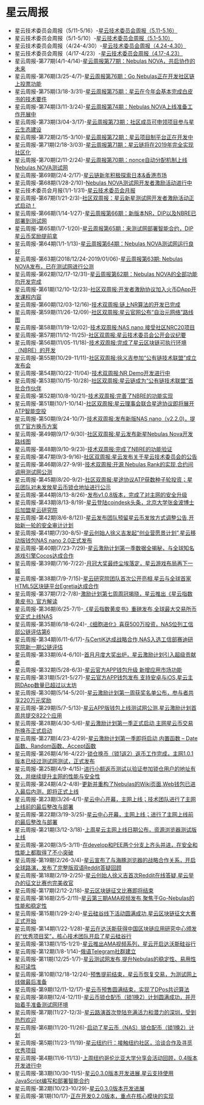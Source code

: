 # 星云周报

- 星云技术委员会周报（5/11-5/16）-[星云技术委员会周报（5.11-5.16）](https://blog.nebulas.io/2019/05/17/nebulas-technical-committee-weekly-update%EF%BC%885-11-5-16%EF%BC%89/)
- 星云技术委员会周报（5/1-5/10）-[星云技术委员会周报（5.1-5.10）](https://blog.nebulas.io/2019/05/12/nebulas-technical-committee-weekly-update%EF%BC%885-1-5-10%EF%BC%89/)
- 星云技术委员会周报（4/24-4/30）-[星云技术委员会周报（4.24-4.30）](https://blog.nebulas.io/2019/05/07/nebulas-technical-committee-weekly-update%EF%BC%884-24-4-30%EF%BC%89/)
- 星云技术委员会周报（4/17-4/23）-[星云技术委员会周报（4.17-4.23）](https://blog.nebulas.io/2019/04/26/nebulas-technical-committee-weekly-update%EF%BC%884-17-4-23%EF%BC%89/)
- 星云周报-第77期(4/1-4/14)-[星云周报第77期：Nebulas NOVA，共启协作的未来](https://blog.nebulas.io/2019/04/17/nebulas-bi-weekly-community-dynamics-77/)
- 星云周报-第76期(3/25-4/7)-[星云周报第76期：Go Nebulas正在开发社区链上投票功能](https://blog.nebulas.io/2019/04/08/nebulas-bi-weekly-development-commits-76/)
- 星云周报-第75期(3/18-3/31)-[星云周报第75期：星云在今年会基本完成白皮书的技术要件](https://mp.weixin.qq.com/s/kiFDChyeaeHqHr1vCEm9xg)
- 星云周报-第74期(3/11-3/24)-[星云周报第74期：Nebulas NOVA上线准备工作开展中](https://blog.nebulas.io/2019/03/25/nebulas-bi-weekly-development-commits-74/)
- 星云周报-第73期(3/04-3/17)-[星云周报第73期：社区成员可申领项目参与星云生态建设](https://blog.nebulas.io/2019/03/18/nebulas-bi-weekly-community-dynamics-73/)
- 星云周报-第72期(2/15-3/10)-[星云周报第72期：星云项目制平台正在开发中](https://blog.nebulas.io/2019/03/11/nebulas-bi-weekly-development-commits-72/)
- 星云周报-第71期(2/18-3/03)-[星云周报第71期：星云链将在2019年完全实现社区化](https://blog.nebulas.io/2019/03/04/nebulas-bi-weekly-community-dynamics-71/)
- 星云周报-第70期(2/11-2/24)-[星云周报第70期：nonce自动分配机制上线Nebulas NOVA测试网](https://blog.nebulas.io/2019/02/25/nebulas-bi-weekly-development-commits-70/)
- 星云周报-第69期(2/4-2/17)-[星云链新年积极探索日本&香港市场](https://blog.nebulas.io/2019/02/18/nebulas-bi-weekly-community-dynamics-69/)
- 星云周报-第68期(1/28-2/10)-[Nebulas NOVA测试网开发者激励活动进行中](https://blog.nebulas.io/2019/02/11/nebulas-bi-weekly-development-commits-68/)
- 星云技术委员会月报(1/1-1/31)-[星云技术委员会月报](https://blog.nebulas.io/2019/02/03/nebulas-technical-committee-monthly-report/)
- 星云周报-第67期(1/21-2/3)-[社区双周报：星云新星测试网开发者激励活动正式启动！](https://blog.nebulas.io/2019/02/04/nebulas-bi-weekly-community-dynamics-67/)
- 星云周报-第66期(1/14-1/27)-[星云周报第66期：新版本NR，DIP以及NBRE已部署到测试网](https://blog.nebulas.io/2019/01/28/nebulas-bi-weekly-development-commits-66/)
- 星云周报-第65期(1/7-1/20)-[星云周报第65期：来测试网部署智能合约，DIP星云币奖励提前拿](https://blog.nebulas.io/2019/01/21/nebulas-bi-weekly-community-dynamics-65/)
- 星云周报-第64期(1/1-1/13)-[星云周报第64期：Nebulas NOVA测试网运行良好](https://blog.nebulas.io/2019/01/14/nebulas-bi-weekly-development-commits-64/)
- 星云周报-第63期(2018/12/24-2019/01/06)-[星云周报第63期: Nebulas NOVA发布，已在测试网进行公测](https://blog.nebulas.io/2019/01/07/nebulas-bi-weekly-community-dynamics-63/)
- 星云周报-第62期(12/17-12/31)-[星云周报第62期：Nebulas NOVA的全部功能均开发完成](https://blog.nebulas.io/2018/12/31/nebulas-bi-weekly-development-commits-62/)
- 星云周报-第61期(12/10-12/23)-[社区双周报:开发者激励协议加入火币DApp开发课程内容](https://blog.nebulas.io/2018/12/24/nebulas-bi-weekly-community-dynamics-61/)
- 星云周报-第60期(12/03-12/16)-[技术双周报:链上NR算法的开发已完成](https://blog.nebulas.io/2018/12/17/nebulas-bi-weekly-development-commits-60/)
- 星云周报-第59期(11/26-12/09)-[社区双周报:星云官网公布“自治元网络”路线图](https://blog.nebulas.io/2018/12/10/nebulas-bi-weekly-community-dynamics-59/)
- 星云周报-第58期(11/19-12/02)-[技术双周报:NAS nano 接受社区NRC20项目](https://blog.nebulas.io/2018/12/03/nebulas-bi-weekly-development-commits-58/)
- 星云周报-第57期(11/12-11/25)-[社区双周报:星云技术委员会公开会议纪要](https://blog.nebulas.io/2018/11/26/nebulas-bi-weekly-community-dynamics-57/)
- 星云周报-第56期(11/05-11/18)-[技术双周报:完成了星云区块链可执行环境（NBRE）的开发](https://blog.nebulas.io/2018/11/19/nebulas-bi-weekly-development-commits-update-56/)
- 星云周报-第55期(10/29-11/11)-[社区双周报:徐义吉参加“公有链技术联盟”成立发布会](https://blog.nebulas.io/2018/11/12/nebulas-bi-weekly-community-dynamics-55/)
- 星云周报-第54期(10/22-11/04)-[技术双周报:NR Demo开发进行中](https://blog.nebulas.io/2018/11/05/nebulas-bi-weekly-development-commits-update-54/)
- 星云周报-第53期(10/15-10/28)-[社区双周报:星云链成为“公有链技术联盟”首批合作伙伴](https://blog.nebulas.io/2018/10/29/nebulas-bi-weekly-community-dynamics-53/)
- 星云周报-第52期(10/8-10/21)-[技术双周报:完善了NBRE的功能实现](https://blog.nebulas.io/2018/10/23/nebulas-bi-weekly-development-commits-update-52/)
- 星云周报-第51期(10/1-10/14)-[社区双周报:星云理事会联合星途协议即将展开ATP智能空投](https://mp.weixin.qq.com/s/J7JLm5ABfe6qNQ9dXMGI3w)
- 星云周报-第50期(9/24-10/7)-[技术双周报:发布新版NAS nano（v2.2.0)，提供了官方换币方案](https://blog.nebulas.io/2018/10/08/nebulas-bi-weekly-development-commits-update-50/)
- 星云周报-第49期(9/17-9/30)-[社区双周报:星云发布新星Nebulas Nova开发路线图](https://blog.nebulas.io/2018/10/01/nebulas-bi-weekly-community-dynamics-49/)
- 星云周报-第48期(9/10-9/23)-[技术双周报:完成了NBRE的功能验证](https://blog.nebulas.io/2018/09/24/nebulas-bi-weekly-development-commits-update-48/)
- 星云周报-第47期(9/3-9/16)-[社区双周报:星云发布关于星云技术委员会的公告](https://blog.nebulas.io/2018/09/17/nebulas-bi-weekly-community-dynamics-47/)
- 星云周报-第46期(8/27-9/9)-[技术双周报:开源 Nebulas Rank的实现,合约间调用测试网公测](https://blog.nebulas.io/2018/09/10/nebula-weekly-no-44-technical-biweekly-report-8-27-9-9/)
- 星云周报-第45期(8/20-9/2)-[社区双周报:星途协议ATP获数种子轮投资；星云团队对未发放星云币锁仓地址进行公示](https://blog.nebulas.io/2018/09/03/nebula-weekly-issue-45-community-biweekly-report-8-20-9-2/)
- 星云周报-第44期(8/13-8/26)-[发布v1.0.8版本，完成了对主网的安全升级](https://blog.nebulas.io/2018/08/27/nebula-weekly-no-44-technical-biweekly-report-8-13-8-26/)
- 星云周报-第43期(8/13-8/19)-[星云登陆coindesk头条，北京大学张金波博士后加盟星云研究院](https://blog.nebulas.io/2018/08/20/nebula-weekly-43-community-biweekly-report-8-13-8-19/)
- 星云周报-第42期(8/6-8/12))-[星云发布团队预留星云币发放方式调整公告,开始新一轮的安全审计计划](https://blog.nebulas.io/2018/08/13/nebula-weekly-no-42/)
- 星云周报-第41期(7/30-8/5)-[星云创始人徐义吉发起“创业营愿景计划”,星云移动版钱包NAS nano 2.0正式发布](https://blog.nebulas.io/2018/08/06/nebula-weekly-no-41-nebula-founder-launches-startup-camp-vision-plan/)
- 星云周报-第40期(7/23-7/29)-[星云激励计划第一季数据全揭秘，与全球知名游戏引擎Cocos达成合作](https://blog.nebulas.io/2018/07/30/nebula-weekly-issue-40-the-first-time-the-incentive-plan-data-is-revealed/)
- 星云周报-第39期(7/16-7/22)-[月冠大奖最终尘埃落定，星云游戏布局再下一城](https://blog.nebulas.io/2018/07/23/nebula-weekly-no-39-nebula-releases-zhao-xianling-you-can-choose-5-categories-of-positions/)
- 星云周报-第38期(7/9-7/15)-[星云研究院团队首次公开亮相,星云与全球首家HTML5区块链平台Egretia达成合作](https://blog.nebulas.io/2018/07/16/nebula-weekly-no-38/)
- 星云周报-第37期(7/2-7/8)-[激励计划第七周周冠揭晓，星云推出《星云指数黄皮书》官方解读](https://blog.nebulas.io/2018/07/09/nebula-weekly-no-37-super-contributors-are-about-to-be-in-place-and-monthly-crown-votes-are-ready-to-go/)
- 星云周报-第36期(6/25-7/1)-[《星云指数黄皮书》重磅发布,全球最大交易所币安正式上线NAS](https://blog.nebulas.io/2018/07/02/nebula-weekly-issue-36-incentive-program-is-coming-to-an-end/)
- 星云周报-第35期(6/18-6/24)-[《细胞进化》喜获500万投资，NAS位列工信部公链评估第6](https://blog.nebulas.io/2018/06/25/nebula-weekly-issue-35/)
- 星云周报-第34期(6/11-6/17)-[与CertiK达成战略合作,NAS入选工信部赛迪研究院新一期公链评估](https://blog.nebulas.io/2018/06/18/nebula-weekly-34th-strategic-cooperation-with-certik-nas-selected-for-public-chain-assessment/)
- 星云周报-第33期(6/4-6/10)-[首月月度大奖出炉，星云激励计划引入超级贡献者](https://blog.nebulas.io/2018/06/11/nebula-weekly-issue-33-the-first-months-monthly-awards-are-released-and-the-incentive-plan-is-comprehensive/)
- 星云周报-第32期(5/28-6/3)-[星云官方APP钱包升级 新增应用市场功能](https://blog.nebulas.io/2018/06/04/nebulas-weekly-report-32/)
- 星云周报-第31期(5/21-5/27)-[星云官方APP钱包发布 支持安卓与iOS,星云主网DApp数量已超过以太坊](https://blog.nebulas.io/2018/05/28/nebulas-weekly-report-31/)
- 星云周报-第30期(5/14-5/20)-[星云激励计划第一周获奖名单公布，参与者共享220万元奖励](https://blog.nebulas.io/2018/05/21/nebulas-weekly-report-30/)
- 星云周报-第29期(5/7-5/13)-[星云APP版钱包上线测试网公测,星云激励计划首周共提交822个应用](https://blog.nebulas.io/2018/05/14/nebulas-weekly-report-29/)
- 星云周报-第28期(4/30-5/6)-[星云激励计划第一季正式启动,主网星云币交易所换币正式启动](https://blog.nebulas.io/2018/05/07/nebulas-incentive-program-dapp-submissions-are-now-open/)
- 星云周报-第27期(4/23-4/29)-[星云激励计划第一季即将启动,内置函数 – Date函数、Random函数、Accept函数](https://blog.nebulas.io/2018/04/30/nebulas-weekly-report-27/)
- 星云周报-第26期(4/16-4/22)-[锁仓换币（锁1返2）返币工作完成，主网1.0.1版本已经过测试网测试，正式发布](https://blog.nebulas.io/2018/04/23/nebulas-weekly-report-26/)
- 星云周报-第25期(4/9-4/15)-[进行小额返币测试以验证参加锁仓用户的地址有效，并继续提升主网的性能与安全性](https://blog.nebulas.io/2018/04/16/nebulas-weekly-report-25/)
- 星云周报-第24期(4/2-4/8)-[更新并重构了Nebulas的Wiki页面,Web钱包已进入最后内测，即将正式上线](https://blog.nebulas.io/2018/04/09/nebulas-weekly-report-24/)
- 星云周报-第23期(3/26-4/1)-[星云中心开幕，主网上线；技术团队进行了主网上线前的最后整改与部署](https://blog.nebulas.io/2018/04/02/nebulas-weekly-report-23/)
- 星云周报-第22期(3/19-3/25)-[星云中心开幕，主网上线；进行了主网上线前的最后整改与部署](https://blog.nebulas.io/2018/03/26/nebulas-weekly-report-22/)
- 星云周报-第21期(3/12-3/18)-[上周星云主网上线日期公布，资源浏览器测试版上线](https://blog.nebulas.io/2018/03/19/nebulas-weekly-report-21/)
- 星云周报-第20期(3/5-3/11)-[在develop和PEE两个分支上齐头并进，在安全和性能上都取得了不小突破](https://blog.nebulas.io/2018/03/13/nebulas-weekly-report-20/)
- 星云周报-第19期(2/26-3/4)-[星云宣布了与海豚浏览器的战略合作关系，开启全球路演，发布了完整版双语Reddit答疑回顾](https://blog.nebulas.io/2018/03/05/nebulas-weekly-report-19/)
- 星云周报-第18期(2/19-2/25)-[星云创始人徐义吉首次Reddit在线答疑,星云举办的征文比赛也完美收官](https://blog.nebulas.io/2018/02/26/nebulas-weekly-report-18/)
- 星云周报-第17期(2/12-2/18)-[星云区块链征文比赛即将结束](https://blog.nebulas.io/2018/02/19/nebulas-weekly-report-17/)
- 星云周报-第16期(2/5-2/11)-[星云第三期AMA视频发布,聚焦于Go-Nebulas的性能和稳定性](https://blog.nebulas.io/2018/02/12/nebulas-weekly-report-16/)
- 星云周报-第15期(1/29-2/4)-[星云硅谷线下活动圆满成功,星云区块链征文大赛正式开始](https://blog.nebulas.io/2018/02/05/nebulas-weekly-report-15/)
- 星云周报-第14期(1/22-1/28)-[星云在达沃斯获得中国区块链应用研究中心颁发的“优秀项目奖”，核心技术团队开启了星云硅谷行](https://blog.nebulas.io/2018/01/29/nebulas-weekly-report14/)
- 星云周报-第13期(1/15-1/21)-[星云推出AMA视频系列，星云开启达沃斯硅谷行](https://blog.nebulas.io/2018/01/23/nebulas-weekly-report-13/)
- 星云周报-第12期(1/8-1/14)-[俄语Telegram社群建立](https://blog.nebulas.io/2018/01/16/https-blog-nebulas-io-2018-01-08-nebulas-weekly-report-12/)
- 星云周报-第11期(12/25-1/7)-[星云测试网发布,提升Nebulas的稳定性、易用性和可读性](https://blog.nebulas.io/2018/01/08/nebulas-weekly-report-11/)
- 星云周报-第10期(12/18-12/24)-[预售提前结束，星云币恢复交易，为测试网上线做最后准备](https://blog.nebulas.io/2017/12/25/nebulas-weekly-no-10/)
- 星云周报-第9期(12/11-12/17)-[星云币预售圆满结束，实现了DPos共识算法](https://blog.nebulas.io/2017/12/18/nebulas-weekly-no-9/)
- 星云周报-第8期(12/4-12/11)-[星云币锁仓配币（锁1换2）计划圆满成功，并开始着手准备测试网环境](https://blog.nebulas.io/2017/12/11/nebulas-weekly-no-8/)
- 星云周报-第7期(11/27-12/3)-[星云路演首次登陆充满活力和潜力的深圳，受到热烈欢迎](https://blog.nebulas.io/2017/12/04/nebulas-weekly-no-7/)
- 星云周报-第6期(11/20-11/26)-[启动了星云币（NAS）锁仓配币（锁1换2）计划](https://blog.nebulas.io/2017/11/27/nebulas-weekly-no-6/)
- 星云周报-第5期(11/23-11/19)-[星云纽约行：接触纽约社区，洽谈合作及寻觅优秀项目](https://blog.nebulas.io/2017/11/20/nebulas-weekly-no-5/)
- 星云周报-第4期(11/6-11/13)-[上周纽约哥伦比亚大学分享会活动回顾，0.4版本开发进行中](https://blog.nebulas.io/2017/11/13/nebulas-weekly-no-4/)
- 星云周报-第3期(10/30-11/5)-[星云0.3.0版本开发进展,星云支持使用JavaScript编写和部署智能合约](https://blog.nebulas.io/2017/11/06/nebulas-weekly-no-3/)
- 星云周报-第2期(10/23-10/29)-[星云0.3.0版本开发进展](https://blog.nebulas.io/2017/10/30/nebulas-weekly-no-2/)
- 星云周报-第1期(10/17)-[正在开发0.2.0版本，重点在核心模块的实现](https://blog.nebulas.io/2017/10/17/nebulas-weekly-no-1/)
